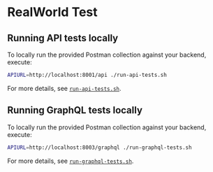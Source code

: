 # RealWorld Test

## Running API tests locally

To locally run the provided Postman collection against your backend, execute:

```bash
APIURL=http://localhost:8001/api ./run-api-tests.sh
```

For more details, see [`run-api-tests.sh`](run-api-tests.sh).

## Running GraphQL tests locally

To locally run the provided Postman collection against your backend, execute:

```bash
APIURL=http://localhost:8003/graphql ./run-graphql-tests.sh
```

For more details, see [`run-graphql-tests.sh`](run-graphql-tests.sh).
